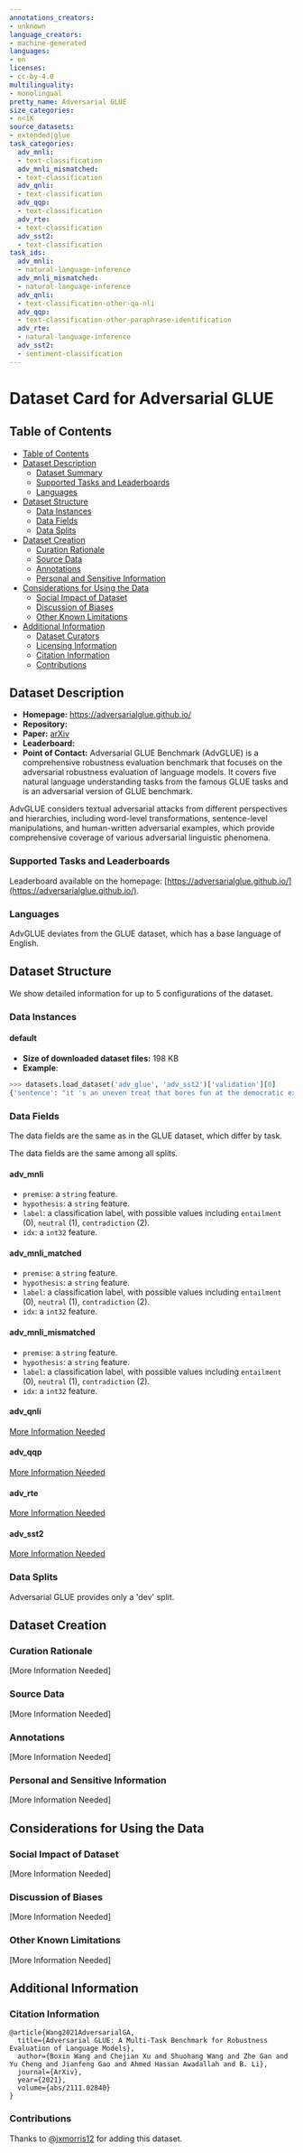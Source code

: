 ```yaml
---
annotations_creators:
- unknown
language_creators:
- machine-generated
languages:
- en
licenses:
- cc-by-4.0
multilinguality:
- monolingual
pretty_name: Adversarial GLUE
size_categories:
- n<1K
source_datasets:
- extended|glue
task_categories:
  adv_mnli:
  - text-classification
  adv_mnli_mismatched:
  - text-classification
  adv_qnli:
  - text-classification
  adv_qqp:
  - text-classification
  adv_rte:
  - text-classification
  adv_sst2:
  - text-classification
task_ids:
  adv_mnli:
  - natural-language-inference
  adv_mnli_mismatched:
  - natural-language-inference
  adv_qnli:
  - text-classification-other-qa-nli
  adv_qqp:
  - text-classification-other-paraphrase-identification
  adv_rte:
  - natural-language-inference
  adv_sst2:
  - sentiment-classification
---
```


# Dataset Card for Adversarial GLUE

## Table of Contents
- [Table of Contents](#table-of-contents)
- [Dataset Description](#dataset-description)
  - [Dataset Summary](#dataset-summary)
  - [Supported Tasks and Leaderboards](#supported-tasks-and-leaderboards)
  - [Languages](#languages)
- [Dataset Structure](#dataset-structure)
  - [Data Instances](#data-instances)
  - [Data Fields](#data-fields)
  - [Data Splits](#data-splits)
- [Dataset Creation](#dataset-creation)
  - [Curation Rationale](#curation-rationale)
  - [Source Data](#source-data)
  - [Annotations](#annotations)
  - [Personal and Sensitive Information](#personal-and-sensitive-information)
- [Considerations for Using the Data](#considerations-for-using-the-data)
  - [Social Impact of Dataset](#social-impact-of-dataset)
  - [Discussion of Biases](#discussion-of-biases)
  - [Other Known Limitations](#other-known-limitations)
- [Additional Information](#additional-information)
  - [Dataset Curators](#dataset-curators)
  - [Licensing Information](#licensing-information)
  - [Citation Information](#citation-information)
  - [Contributions](#contributions)


## Dataset Description

- **Homepage:**  https://adversarialglue.github.io/
- **Repository:**
- **Paper:** [arXiv](https://arxiv.org/pdf/2111.02840.pdf)
- **Leaderboard:**
- **Point of Contact:**
Adversarial GLUE Benchmark (AdvGLUE) is a comprehensive robustness evaluation benchmark that focuses on the adversarial robustness evaluation of language models. It covers five natural language understanding tasks from the famous GLUE tasks and is an adversarial version of GLUE benchmark.

AdvGLUE considers textual adversarial attacks from different perspectives and hierarchies, including word-level transformations, sentence-level manipulations, and human-written adversarial examples, which provide comprehensive coverage of various adversarial linguistic phenomena.

### Supported Tasks and Leaderboards

Leaderboard available on the homepage: [https://adversarialglue.github.io/](https://adversarialglue.github.io/).

### Languages

AdvGLUE deviates from the GLUE dataset, which has a base language of English.
## Dataset Structure

We show detailed information for up to 5 configurations of the dataset.

### Data Instances

#### default

- **Size of downloaded dataset files:** 198 KB
- **Example**:
```python
>>> datasets.load_dataset('adv_glue', 'adv_sst2')['validation'][0]
{'sentence': "it 's an uneven treat that bores fun at the democratic exercise while also examining its significance for those who take part .", 'label': 1, 'idx': 0}
```

### Data Fields

The data fields are the same as in the GLUE dataset, which differ by task.


The data fields are the same among all splits.

#### adv_mnli
- `premise`: a `string` feature.
- `hypothesis`: a `string` feature.
- `label`: a classification label, with possible values including `entailment` (0), `neutral` (1), `contradiction` (2).
- `idx`: a `int32` feature.

#### adv_mnli_matched
- `premise`: a `string` feature.
- `hypothesis`: a `string` feature.
- `label`: a classification label, with possible values including `entailment` (0), `neutral` (1), `contradiction` (2).
- `idx`: a `int32` feature.

#### adv_mnli_mismatched
- `premise`: a `string` feature.
- `hypothesis`: a `string` feature.
- `label`: a classification label, with possible values including `entailment` (0), `neutral` (1), `contradiction` (2).
- `idx`: a `int32` feature.

#### adv_qnli

[More Information Needed](https://github.com/huggingface/datasets/blob/master/CONTRIBUTING.md#how-to-contribute-to-the-dataset-cards)

#### adv_qqp

[More Information Needed](https://github.com/huggingface/datasets/blob/master/CONTRIBUTING.md#how-to-contribute-to-the-dataset-cards)

#### adv_rte

[More Information Needed](https://github.com/huggingface/datasets/blob/master/CONTRIBUTING.md#how-to-contribute-to-the-dataset-cards)

#### adv_sst2

[More Information Needed](https://github.com/huggingface/datasets/blob/master/CONTRIBUTING.md#how-to-contribute-to-the-dataset-cards)

### Data Splits

Adversarial GLUE provides only a 'dev' split.
## Dataset Creation
### Curation Rationale
[More Information Needed]

### Source Data
[More Information Needed]
### Annotations
[More Information Needed]
### Personal and Sensitive Information
[More Information Needed]

## Considerations for Using the Data
### Social Impact of Dataset
[More Information Needed]

### Discussion of Biases
[More Information Needed]

### Other Known Limitations
[More Information Needed]

## Additional Information 
### Citation Information

```
@article{Wang2021AdversarialGA,
  title={Adversarial GLUE: A Multi-Task Benchmark for Robustness Evaluation of Language Models},
  author={Boxin Wang and Chejian Xu and Shuohang Wang and Zhe Gan and Yu Cheng and Jianfeng Gao and Ahmed Hassan Awadallah and B. Li},
  journal={ArXiv},
  year={2021},
  volume={abs/2111.02840}
}
```


### Contributions

Thanks to [@jxmorris12](https://github.com/jxmorris12) for adding this dataset.
